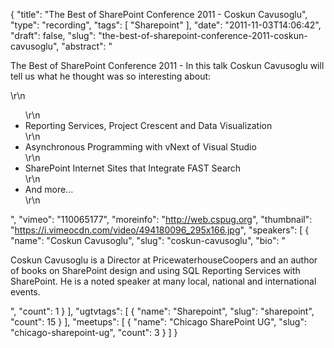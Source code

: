 {
  "title": "The Best of SharePoint Conference 2011 - Coskun Cavusoglu",
  "type": "recording",
  "tags": [
    "Sharepoint"
  ],
  "date": "2011-11-03T14:06:42",
  "draft": false,
  "slug": "the-best-of-sharepoint-conference-2011-coskun-cavusoglu",
  "abstract": "<p>The Best of SharePoint Conference 2011 - In this talk Coskun Cavusoglu will tell us what he thought was so interesting about:</p>\r\n<ul>\r\n<li>Reporting Services, Project Crescent and Data Visualization</li>\r\n<li>Asynchronous Programming with vNext of Visual Studio</li>\r\n<li>SharePoint Internet Sites that Integrate FAST Search</li>\r\n<li>And more...</li>\r\n</ul>",
  "vimeo": "110065177",
  "moreinfo": "http://web.cspug.org",
  "thumbnail": "https://i.vimeocdn.com/video/494180096_295x166.jpg",
  "speakers": [
    {
      "name": "Coskun Cavusoglu",
      "slug": "coskun-cavusoglu",
      "bio": "<p>Coskun Cavusoglu is a Director at PricewaterhouseCoopers and an author of books on SharePoint design and using SQL Reporting Services with SharePoint. He is a noted speaker at many local, national and international events.</p>",
      "count": 1
    }
  ],
  "ugtvtags": [
    {
      "name": "Sharepoint",
      "slug": "sharepoint",
      "count": 15
    }
  ],
  "meetups": [
    {
      "name": "Chicago SharePoint UG",
      "slug": "chicago-sharepoint-ug",
      "count": 3
    }
  ]
}